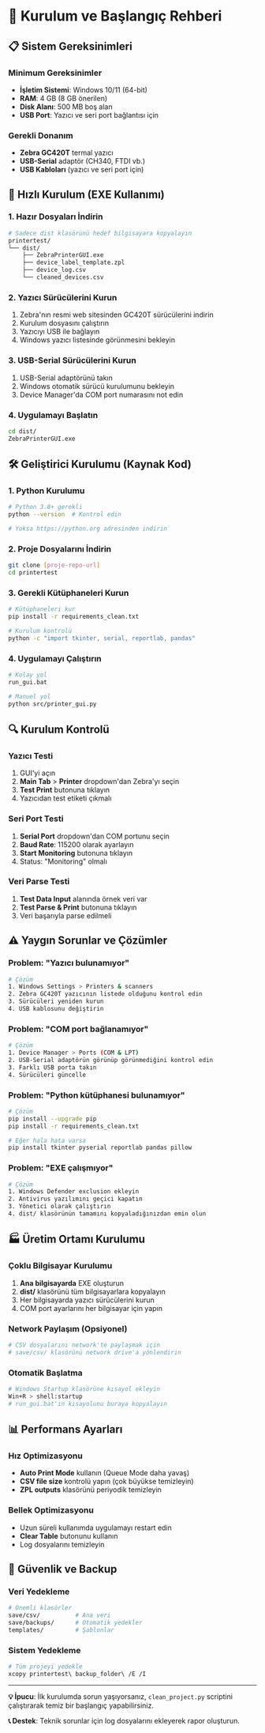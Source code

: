 # 🚀 Kurulum ve Başlangıç Rehberi

## 📋 Sistem Gereksinimleri

### Minimum Gereksinimler
- **İşletim Sistemi**: Windows 10/11 (64-bit)
- **RAM**: 4 GB (8 GB önerilen)
- **Disk Alanı**: 500 MB boş alan
- **USB Port**: Yazıcı ve seri port bağlantısı için

### Gerekli Donanım
- **Zebra GC420T** termal yazıcı
- **USB-Serial** adaptör (CH340, FTDI vb.)
- **USB Kabloları** (yazıcı ve seri port için)

## 🔧 Hızlı Kurulum (EXE Kullanımı)

### 1. Hazır Dosyaları İndirin
```bash
# Sadece dist klasörünü hedef bilgisayara kopyalayın
printertest/
└── dist/
    ├── ZebraPrinterGUI.exe
    ├── device_label_template.zpl
    ├── device_log.csv
    └── cleaned_devices.csv
```

### 2. Yazıcı Sürücülerini Kurun
1. Zebra'nın resmi web sitesinden GC420T sürücülerini indirin
2. Kurulum dosyasını çalıştırın
3. Yazıcıyı USB ile bağlayın
4. Windows yazıcı listesinde görünmesini bekleyin

### 3. USB-Serial Sürücülerini Kurun
1. USB-Serial adaptörünü takın
2. Windows otomatik sürücü kurulumunu bekleyin
3. Device Manager'da COM port numarasını not edin

### 4. Uygulamayı Başlatın
```bash
cd dist/
ZebraPrinterGUI.exe
```

## 🛠️ Geliştirici Kurulumu (Kaynak Kod)

### 1. Python Kurulumu
```bash
# Python 3.8+ gerekli
python --version  # Kontrol edin

# Yoksa https://python.org adresinden indirin
```

### 2. Proje Dosyalarını İndirin
```bash
git clone [proje-repo-url]
cd printertest
```

### 3. Gerekli Kütüphaneleri Kurun
```bash
# Kütüphaneleri kur
pip install -r requirements_clean.txt

# Kurulum kontrolü
python -c "import tkinter, serial, reportlab, pandas"
```

### 4. Uygulamayı Çalıştırın
```bash
# Kolay yol
run_gui.bat

# Manuel yol
python src/printer_gui.py
```

## 🔍 Kurulum Kontrolü

### Yazıcı Testi
1. GUI'yi açın
2. **Main Tab** > **Printer** dropdown'dan Zebra'yı seçin
3. **Test Print** butonuna tıklayın
4. Yazıcıdan test etiketi çıkmalı

### Seri Port Testi
1. **Serial Port** dropdown'dan COM portunu seçin
2. **Baud Rate**: 115200 olarak ayarlayın
3. **Start Monitoring** butonuna tıklayın
4. Status: "Monitoring" olmalı

### Veri Parse Testi
1. **Test Data Input** alanında örnek veri var
2. **Test Parse & Print** butonuna tıklayın
3. Veri başarıyla parse edilmeli

## ⚠️ Yaygın Sorunlar ve Çözümler

### Problem: "Yazıcı bulunamıyor"
```bash
# Çözüm
1. Windows Settings > Printers & scanners
2. Zebra GC420T yazıcının listede olduğunu kontrol edin
3. Sürücüleri yeniden kurun
4. USB kablosunu değiştirin
```

### Problem: "COM port bağlanamıyor"
```bash
# Çözüm
1. Device Manager > Ports (COM & LPT)
2. USB-Serial adaptörün görünüp görünmediğini kontrol edin
3. Farklı USB porta takın
4. Sürücüleri güncelle
```

### Problem: "Python kütüphanesi bulunamıyor"
```bash
# Çözüm
pip install --upgrade pip
pip install -r requirements_clean.txt

# Eğer hala hata varsa
pip install tkinter pyserial reportlab pandas pillow
```

### Problem: "EXE çalışmıyor"
```bash
# Çözüm
1. Windows Defender exclusion ekleyin
2. Antivirus yazılımını geçici kapatın
3. Yönetici olarak çalıştırın
4. dist/ klasörünün tamamını kopyaladığınızdan emin olun
```

## 🏭 Üretim Ortamı Kurulumu

### Çoklu Bilgisayar Kurulumu
1. **Ana bilgisayarda** EXE oluşturun
2. **dist/** klasörünü tüm bilgisayarlara kopyalayın
3. Her bilgisayarda yazıcı sürücülerini kurun
4. COM port ayarlarını her bilgisayar için yapın

### Network Paylaşım (Opsiyonel)
```bash
# CSV dosyalarını network'te paylaşmak için
# save/csv/ klasörünü network drive'a yönlendirin
```

### Otomatik Başlatma
```bash
# Windows Startup klasörüne kısayol ekleyin
Win+R > shell:startup
# run_gui.bat'ın kısayolunu buraya kopyalayın
```

## 📊 Performans Ayarları

### Hız Optimizasyonu
- **Auto Print Mode** kullanın (Queue Mode daha yavaş)
- **CSV file size** kontrolü yapın (çok büyükse temizleyin)
- **ZPL outputs** klasörünü periyodik temizleyin

### Bellek Optimizasyonu
- Uzun süreli kullanımda uygulamayı restart edin
- **Clear Table** butonunu kullanın
- Log dosyalarını temizleyin

## 🔐 Güvenlik ve Backup

### Veri Yedekleme
```bash
# Önemli klasörler
save/csv/          # Ana veri
save/backups/      # Otomatik yedekler
templates/         # Şablonlar
```

### Sistem Yedekleme
```bash
# Tüm projeyi yedekle
xcopy printertest\ backup_folder\ /E /I
```

---

**💡 İpucu**: İlk kurulumda sorun yaşıyorsanız, `clean_project.py` scriptini çalıştırarak temiz bir başlangıç yapabilirsiniz.

**📞 Destek**: Teknik sorunlar için log dosyalarını ekleyerek rapor oluşturun.